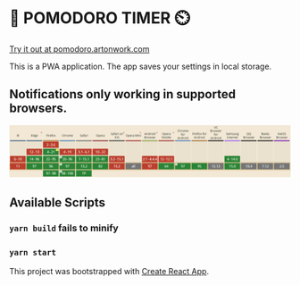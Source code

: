 # 🍅 POMODORO TIMER ⏲️

[Try it out at pomodoro.artonwork.com](https://pomodoro.artonwork.com)

This is a PWA application.
The app saves your settings in local storage.

## Notifications only working in supported browsers.

![Notification API Caniuse](./images/caniuse.png)

## Available Scripts

### `yarn build` fails to minify

### `yarn start`

This project was bootstrapped with [Create React App](https://github.com/facebook/create-react-app).
